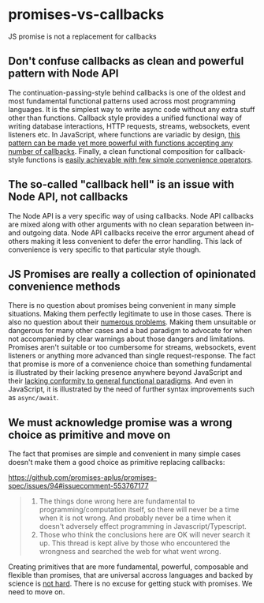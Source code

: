 # promises-vs-callbacks
JS promise is not a replacement for callbacks

## Don't confuse callbacks as clean and powerful pattern with Node API

The continuation-passing-style behind callbacks is one of the oldest and most fundamental functional patterns used across most programming languages. It is the simplest way to write async code without any extra stuff other than functions. Callback style provides a unified functional way of writing database interactions, HTTP requests, streams, websockets, event listeners etc. 
In JavaScript, where functions are variadic by design, [this pattern can be made yet more powerful with functions accepting any number of callbacks](https://github.com/dmitriz/cpsfy/blob/master/DOCUMENTATION.md#variadic-input-and-output). Finally, a clean functional composition for callback-style functions is [easily achievable with few simple convenience operators](https://github.com/dmitriz/cpsfy).


## The so-called "callback hell" is an issue with Node API, not callbacks

The Node API is a very specific way of using callbacks. Node API callbacks are mixed along with other arguments with no clean separation between in- and outgoing data. Node API callbacks receive the error argument ahead of others making it less convenient to defer the error handling. This lack of convenience is very specific to that particular style though.


## JS Promises are really a collection of opinionated convenience methods

There is no question about promises being convenient in many simple situations. Making them perfectly legitimate to use in those cases. There is also no question about their [numerous problems](https://medium.com/@avaq/broken-promises-2ae92780f33). Making them unsuitable or dangerous for many other cases and a bad paradigm to advocate for when not accompanied by clear warnings about those dangers and limitations. Promises aren't suitable or too cumbersome for streams, websockets, event listeners or anything more advanced than single request-response. The fact that promise is more of a convenience choice than something fundamental is illustrated by their lacking presence anywhere beyond JavaScript and their [lacking conformity to general functional paradigms](https://stackoverflow.com/a/50173415/1614973). And even in JavaScript, it is illustrated by the need of further syntax improvements such as `async/await`.


## We must acknowledge promise was a wrong choice as primitive and move on

The fact that promises are simple and convenient in many simple cases doesn't make them a good choice as primitive replacing callbacks:

https://github.com/promises-aplus/promises-spec/issues/94#issuecomment-553767177
> 1. The things done wrong here are fundamental to programming/computation itself, so there will never be a time when it is not wrong. And probably never be a time when it doesn't adversely effect programming in Javascript/Typescript.
> 2. Those who think the conclusions here are OK will never search it up. This thread is kept alive by those who encountered the wrongness and searched the web for what went wrong.

Creating primitives that are more fundamental, powerful, composable and flexible than promises, that are universal accross languages and backed by science is [not hard](https://github.com/dmitriz/cpsfy). There is no excuse for getting stuck with promises. We need to move on.
